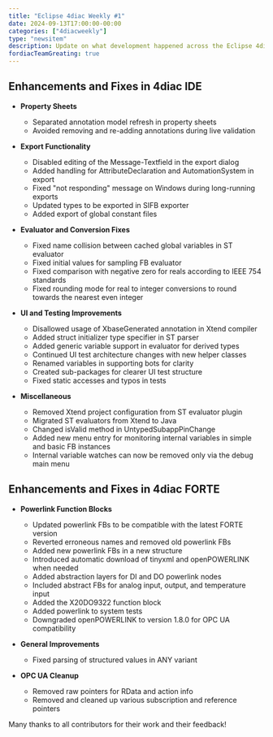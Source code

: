 ```yaml
---
title: "Eclipse 4diac Weekly #1"
date: 2024-09-13T17:00:00-00:00
categories: ["4diacweekly"]
type: "newsitem"
description: Update on what development happened across the Eclipse 4diac project in the week from September 06 to September 13, 2024.
fordiacTeamGreating: true
---
```


## Enhancements and Fixes in 4diac IDE

- **Property Sheets**
  - Separated annotation model refresh in property sheets
  - Avoided removing and re-adding annotations during live validation

- **Export Functionality**
  - Disabled editing of the Message-Textfield in the export dialog
  - Added handling for AttributeDeclaration and AutomationSystem in export
  - Fixed "not responding" message on Windows during long-running exports
  - Updated types to be exported in SIFB exporter
  - Added export of global constant files

- **Evaluator and Conversion Fixes**
  - Fixed name collision between cached global variables in ST evaluator
  - Fixed initial values for sampling FB evaluator
  - Fixed comparison with negative zero for reals according to IEEE 754 standards
  - Fixed rounding mode for real to integer conversions to round towards the nearest even integer

- **UI and Testing Improvements**
  - Disallowed usage of XbaseGenerated annotation in Xtend compiler
  - Added struct initializer type specifier in ST parser
  - Added generic variable support in evaluator for derived types
  - Continued UI test architecture changes with new helper classes
  - Renamed variables in supporting bots for clarity
  - Created sub-packages for clearer UI test structure
  - Fixed static accesses and typos in tests

- **Miscellaneous**
  - Removed Xtend project configuration from ST evaluator plugin
  - Migrated ST evaluators from Xtend to Java
  - Changed isValid method in UntypedSubappPinChange
  - Added new menu entry for monitoring internal variables in simple and basic FB instances
  - Internal variable watches can now be removed only via the debug main menu


## Enhancements and Fixes in 4diac FORTE

- **Powerlink Function Blocks**
  - Updated powerlink FBs to be compatible with the latest FORTE version
  - Reverted erroneous names and removed old powerlink FBs
  - Added new powerlink FBs in a new structure
  - Introduced automatic download of tinyxml and openPOWERLINK when needed
  - Added abstraction layers for DI and DO powerlink nodes
  - Included abstract FBs for analog input, output, and temperature input
  - Added the X20DO9322 function block
  - Added powerlink to system tests
  - Downgraded openPOWERLINK to version 1.8.0 for OPC UA compatibility

- **General Improvements**
  - Fixed parsing of structured values in ANY variant

- **OPC UA Cleanup**
  - Removed raw pointers for RData and action info
  - Removed and cleaned up various subscription and reference pointers

Many thanks to all contributors for their work and their feedback!
